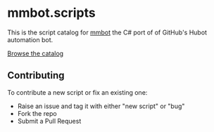 mmbot.scripts
=============

This is the script catalog for [mmbot](https://github.com/PeteGoo/mmbot) the C# port of of GitHub's Hubot automation bot. 

[Browse the catalog](http://petegoo.github.io/mmbot.scripts/catalog.html)

## Contributing
To contribute a new script or fix an existing one:
* Raise an issue and tag it with either "new script" or "bug"
* Fork the repo
* Submit a Pull Request
